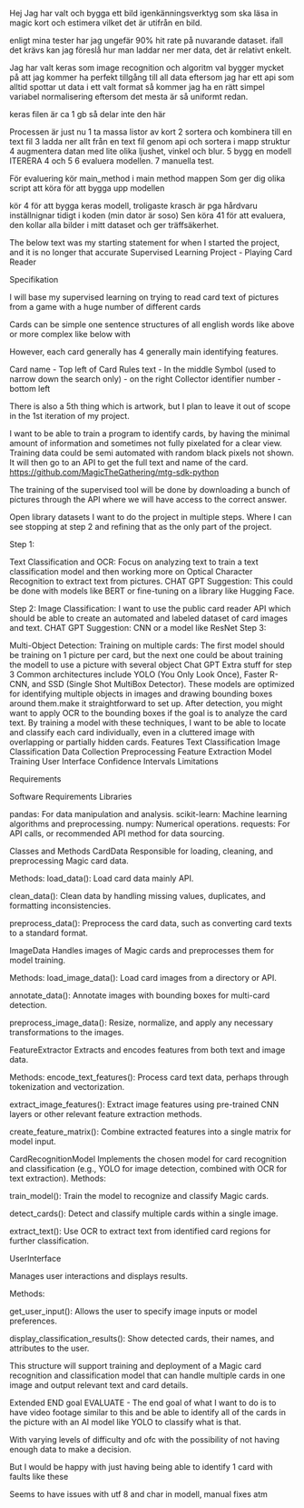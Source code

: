 Hej
Jag har valt och bygga ett bild igenkänningsverktyg som ska läsa in magic kort och estimera vilket det är utifrån en bild.

enligt mina tester har jag ungefär 90% hit rate på nuvarande dataset.
ifall det krävs kan jag föreslå hur man laddar ner mer data, det är relativt enkelt.

Jag har valt keras som image recognition och algoritm val bygger mycket på att jag kommer ha perfekt tillgång till all data
eftersom jag har ett api som alltid spottar ut data i ett valt format så kommer jag ha en rätt simpel variabel normalisering
eftersom det mesta är så uniformt redan.

keras filen är ca 1 gb så delar inte den här

Processen är just nu
1 ta massa listor av kort
2 sortera och kombinera till en text fil
3 ladda ner allt från en text fil genom api och sortera i mapp struktur
4 augmentera datan med lite olika ljushet, vinkel och blur.
5 bygg en modell
ITERERA 4 och 5
6 evaluera modellen.
7 manuella test.


För evaluering
kör main_method i main method mappen
Som ger dig olika script att köra för att bygga upp modellen

kör 4 för att bygga keras modell, troligaste krasch är pga hårdvaru inställnignar tidigt i koden (min dator är soso)
Sen köra 41 för att evaluera, den kollar alla bilder i mitt dataset och ger träffsäkerhet.




The below text was my starting statement for when I started the project, and it is no longer that accurate
Supervised Learning Project - Playing Card Reader


Specifikation

I will base my supervised learning on trying to read card text of pictures from a game with a huge number of different cards

Cards can be simple one sentence structures of all english words like above or more complex like below with 



However, each card generally has 4 generally main identifying features.

Card name - Top left of Card
Rules text - In the middle
Symbol (used to narrow down the search only) - on the right
Collector identifier number  - bottom left

There is also a 5th thing which is artwork, but I plan to leave it out of scope in the 1st iteration of my project.


I want to be able to train a program to identify cards, by having the minimal amount of information and sometimes not fully pixelated for a clear view.
Training data could be semi automated with random black pixels not shown. 
It will then go to an API to get the full text and name of the card. https://github.com/MagicTheGathering/mtg-sdk-python

The training of the supervised tool will be done by downloading a bunch of pictures through the API where we will have access to the correct answer.

Open library datasets
I want to do the project in multiple steps.
Where I can see stopping at step 2 and refining that as the only part of the project.

Step 1: 

Text Classification and OCR: Focus on analyzing text to train a text classification model and then working more on Optical Character Recognition to extract text from pictures. 
CHAT GPT Suggestion: This could be done with models like BERT or fine-tuning on a library like Hugging Face.


Step 2:
Image Classification:
I want to use the public card reader API which should be able to create an automated and labeled dataset of card images and text.
CHAT GPT Suggestion: CNN or a model like ResNet
Step 3:

Multi-Object Detection:
Training on multiple cards: The first model should be training on 1 picture per card, but the next one could be about training the modell to use a picture with several object
Chat GPT Extra stuff for step 3	
	Common architectures include YOLO (You Only Look Once), Faster R-CNN, and SSD (Single Shot MultiBox Detector). These models are optimized for identifying multiple objects in images and drawing bounding boxes around them.make it straightforward to set up.
After detection, you might want to apply OCR to the bounding boxes if the goal is to analyze the card text.
By training a model with these techniques, I want to be able to locate and classify each card individually, even in a cluttered image with overlapping or partially hidden cards.
Features
Text Classification
Image Classification
Data Collection
Preprocessing
Feature Extraction
Model Training
User Interface
Confidence Intervals
Limitations


Requirements

Software Requirements
Libraries

pandas: For data manipulation and analysis.
scikit-learn: Machine learning algorithms and preprocessing.
numpy: Numerical operations.
requests: For API calls, or recommended API method for data sourcing.

Classes and Methods
CardData
Responsible for loading, cleaning, and preprocessing Magic card data.

Methods:
load_data(): Load card data mainly API.

clean_data(): Clean data by handling missing values, duplicates, and formatting inconsistencies.

preprocess_data(): Preprocess the card data, such as converting card texts to a standard format.

ImageData
Handles images of Magic cards and preprocesses them for model training.

Methods:
load_image_data(): Load card images from a directory or API.

annotate_data(): Annotate images with bounding boxes for multi-card detection.

preprocess_image_data(): Resize, normalize, and apply any necessary transformations to the images.

FeatureExtractor
Extracts and encodes features from both text and image data.

Methods:
encode_text_features(): Process card text data, perhaps through tokenization and vectorization.

extract_image_features(): Extract image features using pre-trained CNN layers or other relevant feature extraction methods.

create_feature_matrix(): Combine extracted features into a single matrix for model input.

CardRecognitionModel
Implements the chosen model for card recognition and classification (e.g., YOLO for image detection, combined with OCR for text extraction).
Methods:

train_model(): Train the model to recognize and classify Magic cards.

detect_cards(): Detect and classify multiple cards within a single image.

extract_text(): Use OCR to extract text from identified card regions for further classification.

UserInterface

Manages user interactions and displays results.

Methods:

get_user_input(): Allows the user to specify image inputs or model preferences.

display_classification_results(): Show detected cards, their names, and attributes to the user.

This structure will support training and deployment of a Magic card recognition and classification model that can handle multiple cards in one image and output relevant text and card details.


Extended END goal
EVALUATE - 
The end goal of what I want to do is to have video footage similar to this and be able to identify all of the cards in the picture
with an AI model like YOLO to classify what is that.

With varying levels of difficulty and ofc with the possibility of not having enough data to make a decision.

But I would be happy with just having being able to identify 1 card with faults like these



Seems to have issues with utf 8 and char in modell, manual fixes atm


